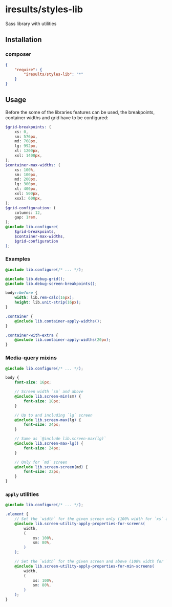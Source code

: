 # iresults/styles-lib

Sass library with utilities

## Installation

### composer

```json
{
    "require": {
        "iresults/styles-lib": "*"
    }
}
```

## Usage

Before the some of the libraries features can be used, the breakpoints, container widths and grid have to be configured:

```scss
$grid-breakpoints: (
    xs: 0,
    sm: 576px,
    md: 768px,
    lg: 992px,
    xl: 1200px,
    xxl: 1400px,
);
$container-max-widths: (
    xs: 100%,
    sm: 100px,
    md: 200px,
    lg: 300px,
    xl: 400px,
    xxl: 500px,
    xxxl: 600px,
);
$grid-configuration: (
    columns: 12,
    gap: 1rem,
);
@include lib.configure(
    $grid-breakpoints,
    $container-max-widths,
    $grid-configuration
);
```

### Examples

```scss
@include lib.configure(/* ... */);

@include lib.debug-grid();
@include lib.debug-screen-breakpoints();

body::before {
    width: lib.rem-calc(16px);
    height: lib.unit-strip(16px);
}

.container {
    @include lib.container-apply-widths();
}

.container-with-extra {
    @include lib.container-apply-widths(20px);
}
```

### Media-query mixins

```scss
@include lib.configure(/* ... */);

body {
    font-size: 16px;

    // Screen width `sm` and above
    @include lib.screen-min(sm) {
        font-size: 18px;
    }

    // Up to and including `lg` screen
    @include lib.screen-max(lg) {
        font-size: 24px;
    }

    // Same as `@include lib.screen-max(lg)`
    @include lib.screen-max-lg() {
        font-size: 24px;
    }

    // Only for `md` screen
    @include lib.screen-screen(md) {
        font-size: 22px;
    }
}
```

### `apply` utilities

```scss
@include lib.configure(/* ... */);

.element {
    // Set the `width` for the given screen only (100% width for `xs` and 80% for `sm`)
    @include lib.screen-utility-apply-properties-for-screens(
        width,
        (
            xs: 100%,
            sm: 80%,
        )
    );

    // Set the `width` for the given screen and above (100% width for `xs` and 80% for `sm`, `md`, …)
    @include lib.screen-utility-apply-properties-for-min-screens(
        width,
        (
            xs: 100%,
            sm: 80%,
        )
    );
}
```
